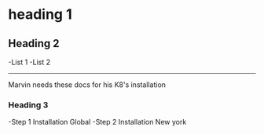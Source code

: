 # heading 1

## Heading 2
-List 1
-List 2

-------------
Marvin needs these docs for his K8's installation

### Heading 3
-Step 1 Installation Global
-Step 2 Installation New york 

